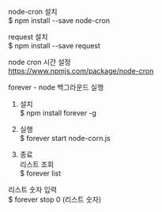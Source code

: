 
node-cron 설치<br>
$ npm install --save node-cron

request 설치<br>
$ npm install --save request

node cron 시간 설정<br>
https://www.npmjs.com/package/node-cron

forever - node 백그라운드 실행<br>

1. 설치<br>
$ npm install forever -g

2. 실행<br>
$ forever start node-corn.js

3. 종료<br>
리스트 조회<br>
$ forever list

리스트 숫자 입력<br>
$ forever stop 0 (리스트 숫자)
